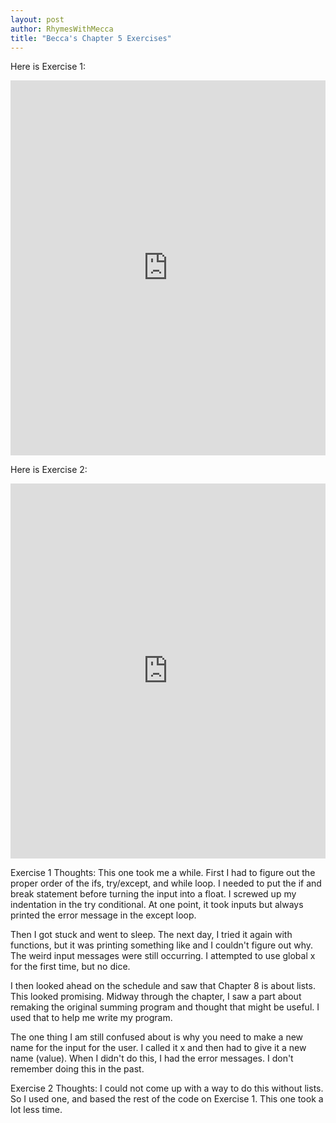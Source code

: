 ```yaml
---
layout: post
author: RhymesWithMecca
title: "Becca's Chapter 5 Exercises"
---
```


Here is Exercise 1:
<iframe src="https://trinket.io/embed/python/79b285a420" width="100%" height="600" frameborder="0" marginwidth="0" marginheight="0" allowfullscreen></iframe>

Here is Exercise 2:
<iframe src="https://trinket.io/embed/python/22b00b018c" width="100%" height="600" frameborder="0" marginwidth="0" marginheight="0" allowfullscreen></iframe>

Exercise 1 Thoughts:
This one took me a while.  First I had to figure out the proper order of the ifs, try/except, and while loop.  I needed to put the if and break statement before turning the input into a float.  I screwed up my indentation in the try conditional.  At one point, it took inputs but always printed the error message in the except loop.

Then I got stuck and went to sleep.  The next day, I tried it again with functions, but it was printing something like <function sum> and I couldn't figure out why.  The weird input messages were still occurring.  I attempted to use global x for the first time, but no dice.

I then looked ahead on the schedule and saw that Chapter 8 is about lists.  This looked promising.  Midway through the chapter, I saw a part about remaking the original summing program and thought that might be useful.  I used that to help me write my program.

The one thing I am still confused about is why you need to make a new name for the input for the user.  I called it x and then had to give it a new name (value).  When I didn't do this, I had the error messages.  I don't remember doing this in the past.

Exercise 2 Thoughts:
I could not come up with a way to do this without lists.  So I used one, and based the rest of the code on Exercise 1.  This one took a lot less time.
